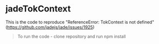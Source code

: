 # jadeTokContext
This is the code to reproduce "ReferenceError: TokContext is not defined" (https://github.com/jadejs/jade/issues/1925)

> To run the code - clone repository and run 
> npm install

